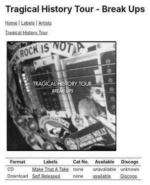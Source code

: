 # Tragical History Tour - Break Ups

[Home](../index.md) | [Labels](../labels.md) | [Artists](../artists.md)

[Tragical History Tour](../artists/tragical-history-tour.md)

![Cover image for Tragical History Tour - Break Ups](images/tragical-history-tour-break-ups.jpg)

| Format | Labels | Cat No. | Available | Discogs
|---|---|---|---|---|
| CD | [Make That A Take](../labels/make-that-a-take.md) | none | unavailable | unknown |
| Download | [Self Released](../labels/self-released.md) | none | [available](https://tragicalhistorytour.bandcamp.com/album/break-ups-ep) | [Discogs](https://www.discogs.com/release/15395952-Tragical-History-Tour-Break-Ups)